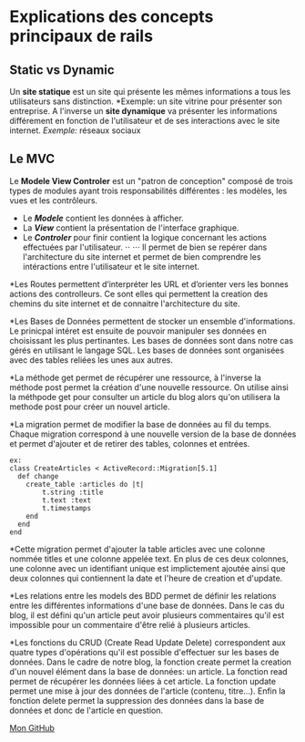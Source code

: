 # Explications des concepts principaux de rails

## Static vs Dynamic
Un **site statique** est un site qui présente les mêmes informations a tous les utilisateurs sans distinction.
*Exemple: un site vitrine pour présenter son entreprise.
A l'inverse un **site dynamique** va présenter les informations différement en fonction de l'utilisateur et de ses interactions avec le site internet.
*Exemple:* réseaux sociaux

## Le MVC
Le **Modele View Controler** est un "patron de conception" composé de trois types de modules ayant trois responsabilités différentes : les modèles, les vues et les contrôleurs.
* Le **_Modele_** contient les données à afficher.
* La **_View_** contient la présentation de l'interface graphique.
* Le **_Controler_** pour finir contient la logique concernant les actions effectuées par l'utilisateur. ⋅⋅
⋅⋅⋅ Il permet de bien se repérer dans l'architecture du site internet et permet de bien comprendre les intéractions entre l'utilisateur et le site internet.

*Les Routes permettent d’interpréter les URL et d’orienter vers les bonnes actions des controlleurs. Ce sont elles qui permettent la creation des chemins du site internet et de connaitre l'architecture du site. 

*Les Bases de Données permettent de stocker un ensemble d'informations. Le prinicpal intéret est ensuite de pouvoir manipuler ses données en choisissant les plus pertinantes. Les bases de données sont dans notre cas gérés en utilisant le langage SQL. Les bases de données sont organisées avec des tables reliées les unes aux autres.

*La méthode get permet de récupérer une ressource, à l'inverse la méthode post permet la création d'une nouvelle ressource. On utilise ainsi la méthpode get pour consulter un article du blog alors qu'on utilisera la methode post pour créer un nouvel article.


*La migration permet de modifier la base de données au fil du temps. Chaque migration correspond à une nouvelle version de la base de données et permet d'ajouter et de retirer des tables, colonnes et entrées.

	ex:
	class CreateArticles < ActiveRecord::Migration[5.1]
	  def change
	    create_table :articles do |t|
	    	t.string :title
	    	t.text :text
	      	t.timestamps
	    end
	  end
	end

*Cette migration permet d'ajouter la table articles avec une colonne nommée titles et une colonne appelée text. En plus de ces deux colonnes, une colonne avec un identifiant unique est implictement ajoutée  ainsi que deux colonnes qui contiennent la date et l'heure de creation et d'update.


*Les relations entre les models des BDD permet de définir les relations entre les différentes informations d'une base de données. Dans le cas du blog, il est défini qu'un article peut avoir plusieurs commentaires qu'il est impossible pour un commentaire d'être relié à plusieurs articles.

*Les fonctions du CRUD (Create Read Update Delete) correspondent aux quatre types d'opérations qu'il est possible d'effectuer sur les bases de données. Dans le cadre de notre blog, la fonction create permet la creation d'un nouvel élément dans la base de données: un article. La fonction read permet de récupérer les données liées à cet article. La fonction update permet une mise à jour des données de l'article (contenu, titre...). Enfin la fonction delete permet la suppression des données dans la base de données et donc de l'article en question.

[Mon GitHub](https://github.com/lsrck)
